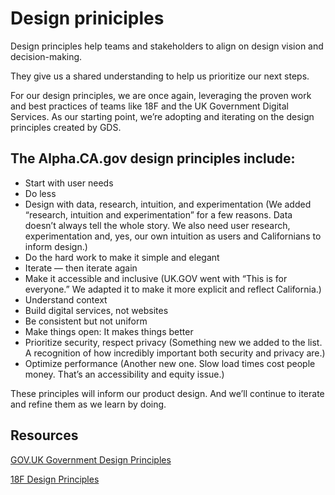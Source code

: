 # Design priniciples

Design principles help teams and stakeholders to align on design vision and decision-making.

They give us a shared understanding to help us prioritize our next steps.

For our design principles, we are once again, leveraging the proven work and best practices of teams like 18F and the UK Government Digital Services. As our starting point, we’re adopting and iterating on the design principles created by GDS.

## The Alpha.CA.gov design principles include:

  * Start with user needs
  * Do less
  * Design with data, research, intuition, and experimentation (We added “research, intuition and experimentation” for a few reasons. Data doesn’t always tell the whole story. We also need user research, experimentation and, yes, our own intuition as users and Californians to inform design.)
  * Do the hard work to make it simple and elegant
  * Iterate — then iterate again
  * Make it accessible and inclusive (UK.GOV went with “This is for everyone.” We adapted it to make it more explicit and reflect California.)
  * Understand context
  * Build digital services, not websites
  * Be consistent but not uniform
  * Make things open: It makes things better
  * Prioritize security, respect privacy (Something new we added to the list. A recognition of how incredibly important both security and privacy are.)
  * Optimize performance (Another new one. Slow load times cost people money. That’s an accessibility and equity issue.)

These principles will inform our product design. And we’ll continue to iterate and refine them as we learn by doing.

## Resources
[GOV.UK Government Design Principles](https://www.gov.uk/guidance/government-design-principles) 

[18F Design Principles](https://methods.18f.gov/decide/design-principles/)
